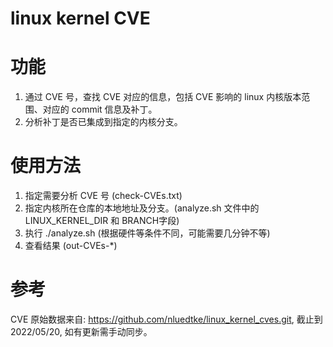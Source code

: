 # linux kernel CVE

# 功能

1. 通过 CVE 号，查找 CVE 对应的信息，包括 CVE 影响的 linux 内核版本范围、对应的 commit 信息及补丁。
2. 分析补丁是否已集成到指定的内核分支。


# 使用方法

1. 指定需要分析 CVE 号 (check-CVEs.txt)
2. 指定内核所在仓库的本地地址及分支。(analyze.sh 文件中的 LINUX_KERNEL_DIR 和 BRANCH字段)
3. 执行 ./analyze.sh (根据硬件等条件不同，可能需要几分钟不等)
4. 查看结果 (out-CVEs-*)


# 参考
CVE 原始数据来自: https://github.com/nluedtke/linux_kernel_cves.git, 截止到 2022/05/20, 如有更新需手动同步。